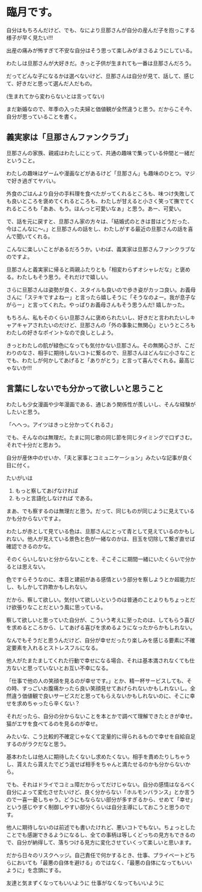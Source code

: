 # 臨月です。

自分はもちろんだけど、でも、なにより旦那さんが自分の産んだ子を抱っこする様子が早く見たい!!!

出産の痛みが怖すぎて不安な自分はそう思って楽しみがまさるようにしている。

わたしは旦那さんが大好きだ。きっと子供が生まれても一番は旦那さんだろう。

だってどんな子になるかは選べないけど、旦那さんは自分が見て、話して、感じて、好きだと思って選んだ人だもの。

(生まれてから変わらないとは言ってない)

まだ新婚なので、年季の入った夫婦と価値観が全然違うと思う。だからこそ今、自分が思っていることを書く。

## 義実家は「旦那さんファンクラブ」

旦那さんの家族、親戚はわたしにとって、共通の趣味で集っている仲間と一緒だということ。

わたしの趣味はゲームや漫画などがあるけど「旦那さん」も趣味のひとつ。マジで好き過ぎてヤバい。

外食のごはんより自分の手料理を食べたがってくれるところも、味つけ失敗しても良いところを褒めてくれるところも、わたしが甘えると小さく笑って撫でてくれるところも「ああ、もう。ほんっと可愛いなぁ」と思う。あー、可愛い。

で、話を元に戻すと、旦那さん家の方々は、「結婚式のときは昔はどうだった、今はこんなに〜。」と旦那さんの話をし、わたしがする最近の旦那さんの話を喜んで聞いてくれる。

こんなに楽しいことがあるだろうか。いわば、義実家は旦那さんファンクラブなのですよ。

旦那さんと義実家に帰ると両親ふたりとも「相変わらずオシャレだな」と褒める。わたしもそう思う。それだけで嬉しい。

さらに旦那さんは姿勢が良く、スタイルも良いので歩き姿がカッコ良い。お義母さんに「ステキですよねー」と言ったら嬉しそうに「そうなのよー。我が息子ながらー」と言ってくれた。やっぱりお義母さんもそう思うんだ! 嬉しかった。

もちろん、私もそのくらい旦那さんに褒められたいし、好きだと言われたいしキャアキャアされたいのだけど、旦那さんの「外の事象に無関心」というところもわたしの好きなポイントなので良しとしよう。

きっとわたしの肌が緑色になっても気付かない旦那さん。その無関心さが、こだわりのなさ、相手に期待しないコトに繋るので、旦那さんはどんなに小さなことでも、わたしが何かしてあげると「ありがとう」と言って喜んでくれる。最高じゃないか!!!

## 言葉にしないでも分かって欲しいと思うこと

わたしも少女漫画や少年漫画である、通じあう関係性が羨しいし、そんな経験がしたいと思う。

「へへっ。アイツはきっと分かってくれるさ」

でも、そんなのは無理だ。たまに同じ歌の同じ節を同じタイミングで口ずさむ。それで十分だと思おう。

自分が産休中のせいか、「夫と家事とコミュニケーション」みたいな記事が良く目に付く。

たいがいは
1. もっと察してあげなければ
2. もっと言語化しなければ
である。

まあ、でも察するのは無理だと思う。だって、同じものが同じように見えているかも分からないですよ。

わたしが赤として見ている色は、旦那さんにとって青として見えているのかもしれない。他人が見えている景色と色が一緒なのかは、目玉を切除して繋ぎ直せば確認できるのかな。

そのくらいしないと分からないことを、そこそこに期間一緒にいたくらいで分かるとは思えない。

色ですらそうなのに、本音と建前がある感情という部分を察しようとか超能力だし、もしかして詐欺かもしれない。

だから、察して欲しい。気付いて欲しいというのは普通のことよりもちょっとだけ欲張りなことだという風に思っている。

察して欲しいと思っていた自分が、こういう考えに至ったのは、してもらう喜びを求めるところから、してあげる喜びを求めるようになったからかもしれない。

なんでもそうだと思うんだけど、自分が幸せだったり楽しみを感じる要素に不確定要素を入れるとストレスフルになる。

他人がたまたましてくれた行動で幸せになる場合、それは基本満されなくても仕方ないと思っていないとお互い不幸になる。

「仕事で他の人の笑顔を見るのが幸せです。」とか、精一杯サービスしても、その時、すっごいお腹痛かったら良い笑顔見せてあげられないかもしれないし。全然違う価値観で良いサービスだと思ってもらえないかもしれないのに、そこに幸せを求めちゃったら辛くない？

それだったら、自分の分からないことを本とかで調べて理解できたときが幸せ。猫がエサを食べてるのを見るのが幸せ。

みたいな、こう比較的不確定じゃなくて定量的に得られるもので幸せを自給自足するのがラクだなと思う。

基本わたしは他人に期待したくないし求めたくない。相手を責めたりしちゃうし、貰えたら貰えたでどう返せば相手をちゃんと満たせるのかも分からないから。

でも、それはドライでコミュ障だからってだけじゃない。自分の感情はなるべく自分によって変化させたいけど、良く分からない「ホルモンバランス」とか言うので一喜一憂しちゃう。どうにもならない部分が多すぎるから、せめて「幸せ」という感じやすく制御しやすい部分くらいは自分主導にしておこうと思うのです。

他人に期待しないのは前述でも書いたけれど、悪いコトでもない。ちょっとしたことでも感謝できるようになるし、全ての事柄は等しくどっちの見方もできるので、自分が納得して、落ちつける見方に変化させていくって楽しいと思います。

だから日々のリスクヘッジ。自己責任で何かするとき、仕事、プライベートどちらにおいても「最悪の自体を避ける」のではなく、「最悪の自体になってもいいように」を念頭にする。

友達と気まずくなってもいいように
仕事がなくなってもいいように

